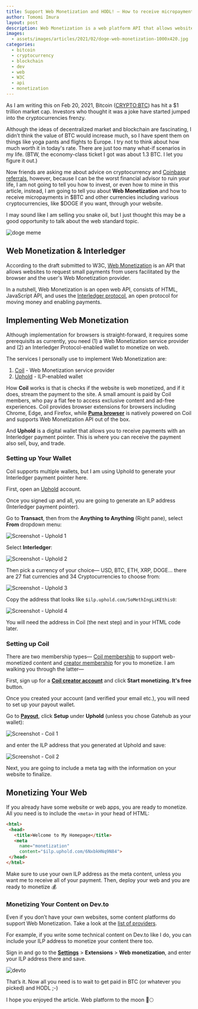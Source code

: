 ```yaml
---
title: Support Web Monetization and HODL! — How to receive micropayment in $BTC (or $Ɖoge) on your website
author: Tomomi Imura
layout: post
description: Web Monetization is a web platform API that allows websites to request micropayments from users facilitated by the browser
images:
  - assets/images/articles/2021/02/doge-web-monetization-1000x420.jpg
categories:
  - bitcoin
  - cryptocurrency
  - blockchain
  - dev
  - web
  - W3C
  - api
  - monetization
---
```


As I am writing this on Feb 20, 2021, Bitcoin ([CRYPTO:BTC](https://www.fool.com/quote/crypto/bitcoin/btc/)) has hit a $1 trillion market cap. Investors who thought it was a joke have started jumped into the cryptocurrencies frenzy. 

Although the ideas of decentralized market and blockchain are fascinating, I didn’t think the value of BTC would increase much, so I have spent them on things like yoga pants and flights to Europe. I try not to think about how much worth it in today's rate. There are just too many what-if scenarios in my life. (BTW, the economy-class ticket I got was about 1.3 BTC. I let you figure it out.)

Now friends are asking me about advice on cryptocurrency and [Coinbase referrals](https://www.coinbase.com/join/girlie_mac), however, because I can be the worst financial advisor to ruin your life, I am not going to tell you how to invest, or even how to mine in this article, instead, I am going to tell you about **Web Monetization** and how to receive micropayments in $BTC and other currencies including various cryptocurrencies, like $DOGE if you want, through your website.

I may sound like I am selling you snake oil, but I just thought this may be a good opportunity to talk about the web standard topic. 

![doge meme](/assets/images/articles/2021/02/doge-web-monetization-1000x420.jpg)


## Web Monetization & Interledger

According to the draft submitted to W3C, [Web Monetization](https://webmonetization.org/specification.html) is an API that allows websites to request small payments from users facilitated by the browser and the user's Web Monetization provider.

In a nutshell, Web Monetization is an open web API, consists of HTML, JavaScript API, and uses the [Interledger protocol](https://interledger.org/), an open protocol for moving money and enabling payments. 

## Implementing Web Monetization 

Although implementation for browsers is straight-forward, it requires some prerequisits as currently, you need (1) a Web Monetization service provider and (2) an Interledger Protocol-enabled wallet to monetize on web.

The services I personally use to implement Web Monetization are:

1. [Coil](https://coil.com) - Web Monetization service provider
2. [Uphold](https://uphold.com) - ILP-enabled wallet

How **Coil** works is that is checks if the website is web monetized, and if it does, stream the payment to the site. A small amount is paid by Coil members, who pay a flat fee to access exclusive content and ad-free experiences. Coil provides browser extensions for browsers including Chrome, Edge, and Firefox, while [**Puma browser**](https://www.pumabrowser.com/) is natively powered on Coil and supports Web Monetization API out of the box.

And **Uphold** is a digital wallet that allows you to receive payments with an Interledger payment pointer. This is where you can receive the payment also sell, buy, and trade.

### Setting up Your Wallet

Coil supports multiple wallets, but I am using Uphold to generate your Interledger payment pointer here.

First, open an [Uphold](https://uphold.com/) account. 

Once you signed up and all, you are going to generate an ILP address (Interledger payment pointer). 

Go to **Transact**, then from the **Anything to Anything** (Right pane), select **From** dropdown menu:

![Screenshot - Uphold 1](/assets/images/articles/2021/02/uphold-transact-01.png)

Select **Interledger**: 

![Screenshot - Uphold 2](/assets/images/articles/2021/02/uphold-transact-02.png)

Then pick a currency of your choice— USD, BTC, ETH, XRP, DOGE… there are 27 fiat currencies and
34 Cryptocurrencies to choose from:

![Screenshot - Uphold 3](/assets/images/articles/2021/02/uphold-transact-03.png)

Copy the address that looks like `$ilp.uphold.com/SoMethIngLiKEthis0`:

![Screenshot - Uphold 4](/assets/images/articles/2021/02/uphold-transact-04.png)

You will need the address in Coil (the next step) and in your HTML code later.


### Setting up Coil

There are two membership types— [Coil membership](https://coil.com/signup) to support web-monetized content and [creator membership](https://coil.com/creator) for you to monetize. I am walking you through the latter—

First, sign up for a [**Coil creator account**](https://coil.com/creator) and click **Start monetizing. It's free** button.

Once you created your account (and verified your email etc.), you will need to set up your payout wallet. 

Go to [**Payout**](https://coil.com/settings/payouts), click **Setup** under **Uphold** (unless you chose Gatehub as your wallet):

![Screenshot - Coil 1](/assets/images/articles/2021/02/coil-payouts-01.png)

and enter the ILP address that you generated at Uphold and save:

![Screenshot - Coil 2](/assets/images/articles/2021/02/coil-payouts-02.png)

Next, you are going to include a meta tag with the information on your website to finalize.

## Monetizing Your Web

If you already have some website or web apps, you are ready to monetize. All you need is to include the `<meta>` in your head of HTML:

```html
<html>
 <head>
   <title>Welcome to My Homepage</title>
   <meta
     name="monetization"
     content="$ilp.uphold.com/6NxbkHNq9N84">
 </head>
</html>
```

Make sure to use your own ILP address as the meta content, unless you want me to receive all of your payment. Then, deploy your web and you are ready to monetize 💰

### Monetizing Your Content on Dev.to

Even if you don’t have your own websites, some content platforms do support Web Monetization. Take a look at the [list of providers](https://help.coil.com/docs/monetize/content/platforms).

For example, if you write some technical content on Dev.to like I do, you can include your ILP address to monetize your content there too. 

Sign in and go to the [**Settings**](https://dev.to/settings/misc) > **Extensions** > **Web monetization**, and enter your ILP address there and save.

![devto](/assets/images/articles/2021/02/devto-monetize.png)

That’s it. 
Now all you need is to wait to get paid in BTC (or whatever you picked) and HODL ;-)

I hope you enjoyed the article. Web platform to the moon 🚀🌕

